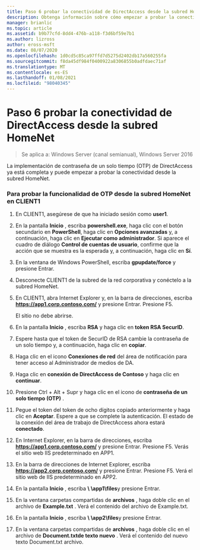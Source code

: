 ```yaml
---
title: Paso 6 probar la conectividad de DirectAccess desde la subred HomeNet
description: Obtenga información sobre cómo empezar a probar la conectividad desde la subred HomeNet.
manager: brianlic
ms.topic: article
ms.assetid: b9b77cfd-8dd4-476b-a118-f3d6bf59e7b1
ms.author: lizross
author: eross-msft
ms.date: 08/07/2020
ms.openlocfilehash: 1d0cd5c85ca97ffd7d5275d2402db17a560255fa
ms.sourcegitcommit: f8da45df984f0400922a8306855b0adfdaec71af
ms.translationtype: MT
ms.contentlocale: es-ES
ms.lasthandoff: 01/08/2021
ms.locfileid: "98040345"
---
```

# <a name="step-6-test-directaccess-connectivity-from-the-homenet-subnet"></a>Paso 6 probar la conectividad de DirectAccess desde la subred HomeNet

>Se aplica a: Windows Server (canal semianual), Windows Server 2016

La implementación de contraseña de un solo tiempo (OTP) de DirectAccess ya está completa y puede empezar a probar la conectividad desde la subred HomeNet.

### <a name="to-test-otp-functionality-from-the-homenet-subnet-on-client1"></a>Para probar la funcionalidad de OTP desde la subred HomeNet en CLIENT1

1. En CLIENT1, asegúrese de que ha iniciado sesión como **user1**.

2. En la pantalla **Inicio** , escriba **powershell.exe**, haga clic con el botón secundario en **PowerShell**, haga clic en **Opciones avanzadas** y, a continuación, haga clic en **Ejecutar como administrador**. Si aparece el cuadro de diálogo **Control de cuentas de usuario**, confirme que la acción que se muestra es la esperada y, a continuación, haga clic en **Sí**.

3. En la ventana de Windows PowerShell, escriba **gpupdate/force** y presione Entrar.

4. Desconecte CLIENT1 de la subred de la red corporativa y conéctelo a la subred HomeNet.

5. En CLIENT1, abra Internet Explorer y, en la barra de direcciones, escriba **https://app1.corp.contoso.com/** y presione Entrar. Presione F5.

   El sitio no debe abrirse.

6. En la pantalla **Inicio** , escriba **RSA** y haga clic en **token RSA SecurID**.

7. Espere hasta que el token de SecurID de RSA cambie la contraseña de un solo tiempo y, a continuación, haga clic en **copiar**.

8. Haga clic en el icono **Conexiones de red** del área de notificación para tener acceso al Administrador de medios de DA.

9. Haga clic en **conexión de DirectAccess de Contoso** y haga clic en **continuar**.

10. Presione Ctrl + Alt + Supr y haga clic en el icono de **contraseña de un solo tiempo (OTP)** .

11. Pegue el token del token de ocho dígitos copiado anteriormente y haga clic en **Aceptar**. Espere a que se complete la autenticación. El estado de la conexión del área de trabajo de DirectAccess ahora estará **conectado**.

12. En Internet Explorer, en la barra de direcciones, escriba **https://app1.corp.contoso.com/** y presione Entrar. Presione F5. Verás el sitio web IIS predeterminado en APP1.

13. En la barra de direcciones de Internet Explorer, escriba **https://app2.corp.contoso.com/** y presione Entrar. Presione F5. Verá el sitio web de IIS predeterminado en APP2.

14. En la pantalla **Inicio** , escriba <strong> \\ \app1\files</strong>y presione Entrar.

15. En la ventana carpetas compartidas de **archivos** , haga doble clic en el archivo de **Example.txt** . Verá el contenido del archivo de Example.txt.

16. En la pantalla **Inicio** , escriba <strong> \\ \app2\files</strong>y presione Entrar.

17. En la ventana carpetas compartidas de **archivos** , haga doble clic en el archivo de **Document.txtde texto nuevo** . Verá el contenido del nuevo texto Document.txt archivo.



